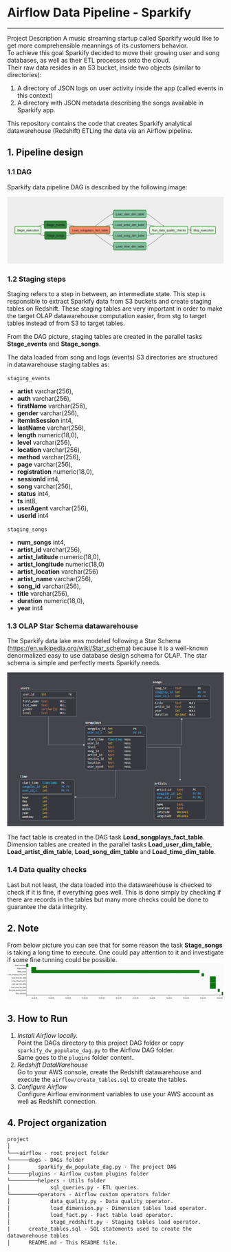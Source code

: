 # Airflow Data Pipeline - Sparkify
***
Project Description
A music streaming startup called Sparkify would like to get more comprehensible meannings of its customers behavior. <br>
To achieve this goal Sparkify decided to move their growing user and song databases, as well as their ETL processes onto the cloud.<br>
Their raw data resides in an S3 bucket, inside two objects (similar to directories):  <br>
1. A directory of JSON logs on user activity inside the app (called events in this context)
2. A directory with JSON metadata describing the songs available in Sparkify app.

This repository contains the code that creates Sparkify analytical datawarehouse (Redshift) ETLing the data via an Airflow pipeline.

## 1. Pipeline design
### 1.1 DAG
Sparkify data pipeline DAG is described by the following image:

![Airflow DAG](images/dag.jpg)

### 1.2 Staging steps
Staging refers to a step in between, an intermediate state. This step is responsible to extract Sparkify data from S3 buckets and create staging tables on Redshift.
These staging tables are very important in order to make the target OLAP datawarehouse computation easier, from stg to target tables instead of from S3 to target tables.

From the DAG picture, staging tables are created in the parallel tasks **Stage_events** and **Stage_songs**.

The data loaded from song and logs (events) S3 directories are structured in datawarehouse staging tables as:

`staging_events`
- **artist**        varchar(256),
- **auth**          varchar(256),
- **firstName**     varchar(256),
- **gender**        varchar(256),
- **itemInSession** int4,
- **lastName**      varchar(256),
- **length**        numeric(18,0),
- **level**         varchar(256),
- **location**      varchar(256),
- **method**        varchar(256),
- **page**          varchar(256),
- **registration**  numeric(18,0),
- **sessionId**     int4,
- **song**          varchar(256),
- **status**        int4,
- **ts**            int8,
- **userAgent**     varchar(256),
- **userId**        int4

`staging_songs`
- **num_songs**        int4,
- **artist_id**        varchar(256),
- **artist_latitude**  numeric(18,0),
- **artist_longitude** numeric(18,0)
- **artist_location**  varchar(256)
- **artist_name**      varchar(256),
- **song_id**          varchar(256),
- **title**            varchar(256),
- **duration**         numeric(18,0),
- **year**             int4


### 1.3 OLAP Star Schema datawarehouse
The Sparkify data lake was modeled following a Star Schema (https://en.wikipedia.org/wiki/Star_schema) because it is a well-known denormalized easy to use database design schema for OLAP.
The star schema is simple and perfectly meets Sparkify needs.

![Star schema datawarehouse](images/star_schema.png)

The fact table is created in the DAG task **Load_songplays_fact_table**.
Dimension tables are created in the parallel tasks **Load_user_dim_table**, **Load_artist_dim_table**, **Load_song_dim_table** and **Load_time_dim_table**.

### 1.4 Data quality checks
Last but not least, the data loaded into the datawarehouse is checked to check if it is fine, if everything goes well.
This is done simply by checking if there are records in the tables but many more checks could be done to guarantee the data integrity.

## 2. Note
From below picture you can see that for some reason the task **Stage_songs** is taking a long time to execute.
One could pay attention to it and investigate if some fine tunning could be possible.
![Star schema datawarehouse](images/gantt.jpg)

## 3. How to Run
1. *Install Airflow locally.*<br>
Point the DAGs directory to this project DAG folder or copy `sparkify_dw_populate_dag.py` to the Airflow DAG folder.<br>
Same goes to the `plugins` folder content.<br>
2. *Redshift DataWarehouse*<br>
Go to your AWS console, create the Redshift datawarehouse and execute the `airflow/create_tables.sql` to create the tables.<br>
3. *Configure Airflow*<br>
Configure Airflow environment variables to use your AWS account as well as Redshift connection.


## 4. Project organization
```
project
│
└───airflow - root project folder
└──────dags - DAGs folder
|         sparkify_dw_populate_dag.py - The project DAG
└──────plugins - Airflow custom plugins folder
└─────────helpers - Utils folder
│             sql_queries.py - ETL queries.
└─────────operators - Airflow custom operators folder
│             data_quality.py - Data quality operator.
│             load_dimension.py - Dimension tables load operator.
│             load_fact.py - Fact table load operator.
│             stage_redshift.py - Staging tables load operator.
|      create_tables.sql - SQL statements used to create the datawarehouse tables
│      README.md - This README file.
```
